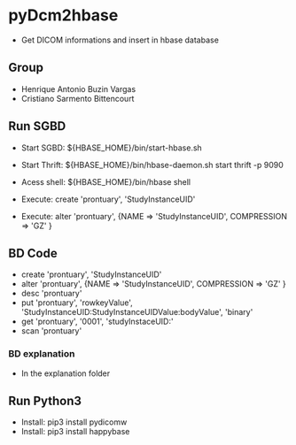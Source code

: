 # pyDcm2hbase
- Get DICOM informations and insert in hbase database

## Group
- Henrique Antonio Buzin Vargas
- Cristiano Sarmento Bittencourt

## Run SGBD
- Start SGBD: ${HBASE_HOME}/bin/start-hbase.sh
- Start Thrift: ${HBASE_HOME}/bin/hbase-daemon.sh start thrift -p 9090

- Acess shell: ${HBASE_HOME}/bin/hbase shell
- Execute: create 'prontuary', 'StudyInstanceUID'
- Execute: alter 'prontuary', {NAME => 'StudyInstanceUID', COMPRESSION => 'GZ' }

## BD Code
- create 'prontuary', 'StudyInstanceUID'
- alter 'prontuary', {NAME => 'StudyInstanceUID', COMPRESSION => 'GZ' }
- desc 'prontuary'
- put 'prontuary', 'rowkeyValue', 'StudyInstanceUID:StudyInstanceUIDValue:bodyValue', 'binary'
- get 'prontuary', '0001', 'studyInstaceUID:'
- scan 'prontuary'

### BD explanation
- In the explanation folder

## Run Python3
- Install: pip3 install pydicomw
- Install: pip3 install happybase